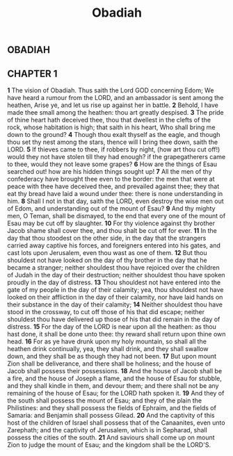 ﻿---
title: Obadiah
weight: 31
---

## OBADIAH


## CHAPTER 1
**1** The vision of Obadiah. Thus saith the Lord GOD concerning Edom; We have heard a rumour from the LORD, and an ambassador is sent among the heathen, Arise ye, and let us rise up against her in battle.
**2** Behold, I have made thee small among the heathen: thou art greatly despised.
**3** The pride of thine heart hath deceived thee, thou that dwellest in the clefts of the rock, whose habitation is high; that saith in his heart, Who shall bring me down to the ground?
**4** Though thou exalt thyself as the eagle, and though thou set thy nest among the stars, thence will I bring thee down, saith the LORD.
**5** If thieves came to thee, if robbers by night, (how art thou cut off!) would they not have stolen till they had enough? if the grapegatherers came to thee, would they not leave some grapes?
**6** How are the things of Esau searched out! how are his hidden things sought up!
**7** All the men of thy confederacy have brought thee even to the border: the men that were at peace with thee have deceived thee, and prevailed against thee; they that eat thy bread have laid a wound under thee: there is none understanding in him.
**8** Shall I not in that day, saith the LORD, even destroy the wise men out of Edom, and understanding out of the mount of Esau?
**9** And thy mighty men, O Teman, shall be dismayed, to the end that every one of the mount of Esau may be cut off by slaughter.
**10** For thy violence against thy brother Jacob shame shall cover thee, and thou shalt be cut off for ever.
**11** In the day that thou stoodest on the other side, in the day that the strangers carried away captive his forces, and foreigners entered into his gates, and cast lots upon Jerusalem, even thou wast as one of them.
**12** But thou shouldest not have looked on the day of thy brother in the day that he became a stranger; neither shouldest thou have rejoiced over the children of Judah in the day of their destruction; neither shouldest thou have spoken proudly in the day of distress.
**13** Thou shouldest not have entered into the gate of my people in the day of their calamity; yea, thou shouldest not have looked on their affliction in the day of their calamity, nor have laid hands on their substance in the day of their calamity;
**14** Neither shouldest thou have stood in the crossway, to cut off those of his that did escape; neither shouldest thou have delivered up those of his that did remain in the day of distress.
**15** For the day of the LORD is near upon all the heathen: as thou hast done, it shall be done unto thee: thy reward shall return upon thine own head.
**16** For as ye have drunk upon my holy mountain, so shall all the heathen drink continually, yea, they shall drink, and they shall swallow down, and they shall be as though they had not been.
**17** But upon mount Zion shall be deliverance, and there shall be holiness; and the house of Jacob shall possess their possessions.
**18** And the house of Jacob shall be a fire, and the house of Joseph a flame, and the house of Esau for stubble, and they shall kindle in them, and devour them; and there shall not be any remaining of the house of Esau; for the LORD hath spoken it.
**19** And they of the south shall possess the mount of Esau; and they of the plain the Philistines: and they shall possess the fields of Ephraim, and the fields of Samaria: and Benjamin shall possess Gilead.
**20** And the captivity of this host of the children of Israel shall possess that of the Canaanites, even unto Zarephath; and the captivity of Jerusalem, which is in Sepharad, shall possess the cities of the south.
**21** And saviours shall come up on mount Zion to judge the mount of Esau; and the kingdom shall be the LORD'S.




